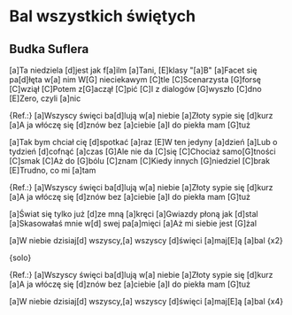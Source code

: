 # Bal wszystkich świętych
## Budka Suflera


[a]Ta niedziela [d]jest jak f[a]ilm
[a]Tani, [E]klasy "[a]B"
[a]Facet się pa[d]łęta w[a] nim
W[G] nieciekawym [C]tle
[C]Scenarzysta [G]forsę [C]wziął
[C]Potem z[G]aczął [C]pić
[C]I z dialogów [G]wyszło [C]dno
[E]Zero, czyli [a]nic

{Ref.:}
[a]Wszyscy święci ba[d]lują w[a] niebie
[a]Złoty sypie się [d]kurz
[a]A ja włóczę się [d]znów bez [a]ciebie
[a]I do piekła mam [G]tuż

[a]Tak bym chciał cię [d]spotkać [a]raz
[E]W ten jedyny [a]dzień
[a]Lub o tydzień [d]cofnąć [a]czas
[G]Ale nie da [C]się
[C]Chociaż samo[G]tności [C]smak
[C]Aż do [G]bólu [C]znam
[C]Kiedy innych [G]niedziel [C]brak
[E]Trudno, co mi [a]tam

{Ref.:}
[a]Wszyscy święci ba[d]lują w[a] niebie
[a]Złoty sypie się [d]kurz
[a]A ja włóczę się [d]znów bez [a]ciebie
[a]I do piekła mam [G]tuż

[a]Świat się tylko już [d]ze mną [a]kręci
[a]Gwiazdy płoną jak [d]stal
[a]Skasowałaś mnie w[d] swej pa[a]mięci
[a]Aż mi siebie jest [G]żal

[a]W niebie dzisiaj[d] wszyscy,[a] wszyscy
[d]święci [a]maj[E]ą [a]bal   {x2}

{solo}

{Ref.:}
[a]Wszyscy święci ba[d]lują w[a] niebie
[a]Złoty sypie się [d]kurz
[a]A ja włóczę się [d]znów bez [a]ciebie
[a]I do piekła mam [G]tuż

[a]W niebie dzisiaj[d] wszyscy,[a] wszyscy
[d]święci [a]maj[E]ą [a]bal   {x4}



